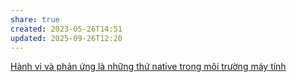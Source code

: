 ```yaml
---
share: true
created: 2023-05-26T14:51
updated: 2025-09-26T12:20
---
```

[Hành vi và phản ứng là những thứ native trong môi trường máy tính](../H%C3%A0nh%20vi%20v%C3%A0%20ph%E1%BA%A3n%20%E1%BB%A9ng%20l%C3%A0%20nh%E1%BB%AFng%20th%E1%BB%A9%20native%20trong%20m%C3%B4i%20tr%C6%B0%E1%BB%9Dng%20m%C3%A1y%20t%C3%ADnh.md)
